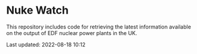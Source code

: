 # Nuke Watch

This repository includes code for retrieving the latest information available on the output of EDF nuclear power plants in the UK.

Last updated: 2022-08-18 10:12